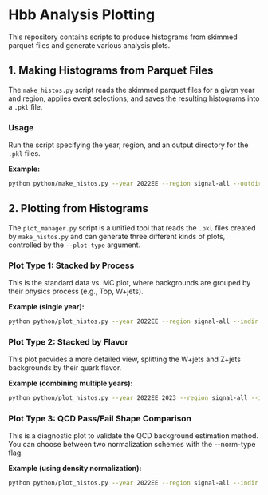 # Hbb Analysis Plotting

This repository contains scripts to produce histograms from skimmed parquet files and generate various analysis plots.

## 1. Making Histograms from Parquet Files

The `make_histos.py` script reads the skimmed parquet files for a given year and region, applies event selections, and saves the resulting histograms into a `.pkl` file.

### Usage

Run the script specifying the year, region, and an output directory for the `.pkl` files.

**Example:**
```bash
python python/make_histos.py --year 2022EE --region signal-all --outdir histograms/25Aug27
```
## 2. Plotting from Histograms

The `plot_manager.py` script is a unified tool that reads the `.pkl` files created by `make_histos.py` and can generate three different kinds of plots, controlled by the `--plot-type` argument.

### Plot Type 1: Stacked by Process

This is the standard data vs. MC plot, where backgrounds are grouped by their physics process (e.g., Top, W+jets).

**Example (single year):**
```bash
python python/plot_histos.py --year 2022EE --region signal-all --indir histograms/25Aug27 --outdir plots/by_process --plot-type process
```

### Plot Type 2: Stacked by Flavor
This plot provides a more detailed view, splitting the W+jets and Z+jets backgrounds by their quark flavor.

**Example (combining multiple years):**
```bash
python python/plot_histos.py --year 2022EE 2023 --region signal-all --indir histograms/25Aug27 --outdir plots/by_flavor --plot-type flavor

```

### Plot Type 3: QCD Pass/Fail Shape Comparison
This is a diagnostic plot to validate the QCD background estimation method. You can choose between two normalization schemes with the --norm-type flag.

**Example (using density normalization):**
```bash
python python/plot_histos.py --year 2022EE --region signal-all --indir histograms/25Aug27 --outdir plots/qcd_shapes --plot-type qcd_shape --norm-type density

```
